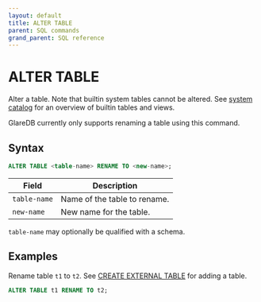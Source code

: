 ```yaml
---
layout: default
title: ALTER TABLE
parent: SQL commands
grand_parent: SQL reference
---
```


<!-- markdownlint-disable title-case-style -->

# ALTER TABLE

<!-- markdownlint-enable title-case-style -->

Alter a table. Note that builtin system tables cannot be altered. See [system
catalog] for an overview of builtin tables and views.

GlareDB currently only supports renaming a table using this command.

## Syntax

```sql
ALTER TABLE <table-name> RENAME TO <new-name>;
```

| Field        | Description                  |
| ------------ | ---------------------------- |
| `table-name` | Name of the table to rename. |
| `new-name`   | New name for the table.      |

`table-name` may optionally be qualified with a schema.

## Examples

Rename table `t1` to `t2`. See [CREATE EXTERNAL TABLE] for adding a table.

```sql
ALTER TABLE t1 RENAME TO t2;
```

[CREATE EXTERNAL TABLE]: {{site.baseurl}}/docs/sql-commands/create-external-table
[system catalog]: {{site.baseurl}}/docs/system-catalog
